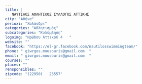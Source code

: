 ```yaml
---
title: |
   ΝΑΥΤΙΛΟΣ ΑΘΛΗΤΙΚΟΣ ΣΥΛΛΟΓΟΣ ΑΤΤΙΚΗΣ
city: "Αθήνα"
perioxi: "Χαλάνδρι"
categories: "Αθλητισμός"
subcategories: "Κολύμβηση"
logoimg: "Ηρώδου Αττικού 4   "
website: ""
facebook: "https://el-gr.facebook.com/nautilosswimmingteam/"
phone: " giwrgos.mousouris@gmail.com  "
email: " giwrgos.mousouris@gmail.com  "
courses: ""
places: ""
rensponsibles: ""
zipcode: "(22950)   23557"
---
```




